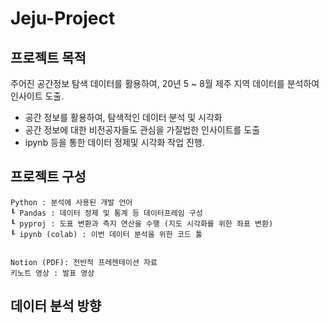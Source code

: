 # Jeju-Project

## 프로젝트 목적

주어진 공간정보 탐색 데이터를 활용하여, 20년 5 ~ 8월 제주 지역 데이터를 분석하여 인사이트 도출.

- 공간 정보를 활용하여, 탐색적인 데이터 분석 및 시각화
- 공간 정보에 대한 비전공자들도 관심을 가질법한 인사이트를 도출
- ipynb 등을 통한 데이터 정제및 시각화 작업 진행.

## 프로젝트 구성
```
Python : 분석에 사용된 개발 언어
┖ Pandas : 데이터 정제 및 통계 등 데이터프레임 구성
┖ pyproj : 도표 변환과 측지 연산을 수행 (지도 시각화를 위한 좌표 변환)
┖ ipynb (colab) : 이번 데이터 분석을 위한 코드 툴


Notion (PDF): 전반적 프레젠테이션 자료
키노트 영상 : 발표 영상
```
## 데이터 분석 방향
```

```

